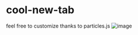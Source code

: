 # cool-new-tab
feel free to customize
thanks to particles.js
![image](https://github.com/voltageeee/cool-new-tab/assets/60658899/5593ae56-8b2c-4524-a0a9-35c3a958d29c)
